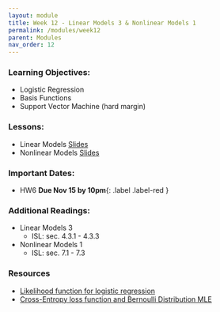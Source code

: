 ```yaml
---
layout: module
title: Week 12 - Linear Models 3 & Nonlinear Models 1
permalink: /modules/week12
parent: Modules
nav_order: 12
---
```


### Learning Objectives:
* Logistic Regression
* Basis Functions
* Support Vector Machine (hard margin)

### Lessons:
* Linear Models [Slides](https://xinchenyu.github.io/csc380-fall23/Slides/23f380_linearmodels.pdf)
* Nonlinear Models [Slides](https://xinchenyu.github.io/csc380-fall23/Slides/23f380_nonlinearmodels.pdf)

### Important Dates:
* HW6 **Due Nov 15 by 10pm**{: .label .label-red }

### Additional Readings:
* Linear Models 3
    * ISL: sec. 4.3.1 - 4.3.3
* Nonlinear Models 1
    * ISL: sec. 7.1 - 7.3

### Resources
* [Likelihood function for logistic regression](https://www.stat.cmu.edu/~cshalizi/uADA/12/lectures/ch12.pdf)
* [Cross-Entropy loss function and Bernoulli Distribution MLE](https://towardsdatascience.com/where-did-the-binary-cross-entropy-loss-function-come-from-ac3de349a715)